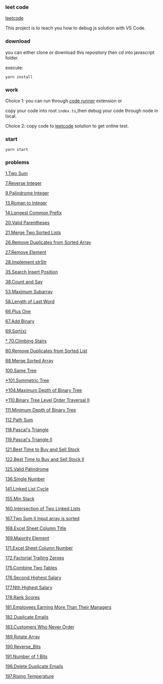 ### leet code

[leetcode](https://leetcode.com/problems)

This project is to teach you how to debug js solution with VS Code.

### download

you can either clone or download this repository then cd into javascript folder.

execute:

```
yarn install
```

### work

Choice 1: you can run through [code runner](https://marketplace.visualstudio.com/items?itemName=formulahendry.code-runner) extension or

copy your code into root `index.ts`,then debug your code through node in local.

Choice 2: copy code to [leetcode](https://leetcode.com/problems) solution to get online test.

### start

```
yarn start
```

### problems

[1.Two Sum](https://github.com/Damon-Salvatore/leetcode/tree/master/problems/1)

[7.Reverse Integer](https://github.com/Damon-Salvatore/leetcode/tree/master/problems/7/reverseInteger.js)

[9.Palindrome Integer](https://github.com/Damon-Salvatore/leetcode/tree/master/problems/9/Reverse_Integer.js)

[13.Roman to Integer](https://github.com/Damon-Salvatore/leetcode/tree/master/problems/13/roman_to_interger.js)

[14.Longest Common Prefix](https://github.com/Damon-Salvatore/leetcode/tree/master/problems/14/longest_common_prefix.js)

[20.Valid Parentheses](https://github.com/Damon-Salvatore/leetcode/tree/master/problems/20//valid_parenthese.js)

[21.Merge Two Sorted Lists](https://github.com/Damon-Salvatore/leetcode/tree/master/problems/21/Merge_Two_Sorted_List.js)

[26.Remove Duplicates from Sorted Array](https://github.com/Damon-Salvatore/leetcode/tree/master/problems/26/Remove_Duplicates_from_Sorted_Array.js)

[27.Remove Element](https://github.com/Damon-Salvatore/leetcode/tree/master/problems/27)

[28.Implement strStr](https://github.com/Damon-Salvatore/leetcode/blob/js/problems/28/Implement_strStr.js)

[35.Search Insert Position](https://github.com/Damon-Salvatore/leetcode/blob/js/problems/35/Search_Insert_Position.js)

[38.Count and Say](https://github.com/Damon-Salvatore/leetcode/blob/js/problems/38/Count_and_Say.js)

[53.Maximum Subarray](https://github.com/Damon-Salvatore/leetcode/blob/js/problems/53/Maximum_Subarray.js)

[58.Length of Last Word](https://github.com/Damon-Salvatore/leetcode/blob/js/problems/58/Length_of_Last_Word.js)

[66.Plus One](https://github.com/Damon-Salvatore/leetcode/blob/js/problems/66/Plus_One.js)

[67.Add Binary](https://github.com/Damon-Salvatore/leetcode/blob/js/problems/67/Add_Binary.js)

[69.Sqrt(x)](<https://github.com/Damon-Salvatore/leetcode/blob/js/problems/69/Sqrt(x).js>)

[\* 70.Climbing Stairs](https://github.com/Damon-Salvatore/leetcode/blob/js/problems/70/Climbing_Stairs.js)

[80.Remove Duplicates from Sorted List](https://github.com/Damon-Salvatore/leetcode/blob/js/problems/80/Remove_Duplicates_from_Sorted_List.js)

[88.Merge Sorted Array](https://github.com/Damon-Salvatore/leetcode/blob/js/problems/88/Merge_Sorted_Array.js)

[100.Same Tree](https://github.com/Damon-Salvatore/leetcode/blob/js/problems/100/Same_Tree.js)

[\*101.Symmetric Tree](https://github.com/Damon-Salvatore/leetcode/blob/js/problems/101/Symmetric_Tree.js)

[\*104.Maximum Depth of Binary Tree](https://github.com/Damon-Salvatore/leetcode/blob/js/problems/104/Maximum_Depth_of_Binary_Tree.js)

[\*110.Binary Tree Level Order Traversal II](https://github.com/Damon-Salvatore/leetcode/blob/js/problems/110/Binary_Tree_Level_Order_Traversal_II.js)

[111.Minimum Depth of Binary Tree](https://github.com/Damon-Salvatore/leetcode/blob/js/problems/111/Minimum_Depth_of_Binary_Tree.js)

[112.Path Sum](https://github.com/Damon-Salvatore/leetcode/blob/js/problems/112/Path_Sum.js)

[118.Pascal's Triangle](https://github.com/Damon-Salvatore/leetcode/blob/js/problems/118/Pascal's_Triangle.js)

[119.Pascal's Triangle II](https://github.com/Damon-Salvatore/leetcode/blob/js/problems/119/Pascal's_Triangle_II.js)

[121.Best Time to Buy and Sell Stock](https://github.com/Damon-Salvatore/leetcode/tree/js/problems/121)

[122.Best Time to Buy and Sell Stock II](https://github.com/Damon-Salvatore/leetcode/blob/js/problems/122/Best_Time_to_Buy_and_Sell_Stock_II.js)

[125.Valid Palindrome](https://github.com/Damon-Salvatore/leetcode/blob/js/problems/125/Valid_Palindrome.js)

[136.Single Number](https://github.com/Damon-Salvatore/leetcode/tree/js/problems/136)

[141.Linked List Cycle](https://github.com/Damon-Salvatore/leetcode/tree/js/problems/141)

[155.Min Stack](https://github.com/Damon-Salvatore/leetcode/blob/js/problems/155/Min_Stack.js)

[160.Intersection of Two Linked Lists](https://github.com/Damon-Salvatore/leetcode/tree/js/problems/160/readme.md)

[167.Two Sum II Input array is sorted](https://github.com/Damon-Salvatore/leetcode/tree/js/problems/167/readme.md)

[168.Excel Sheet Column Title](https://github.com/Damon-Salvatore/leetcode/blob/js/problems/168/Excel_Sheet_Column_Title.js)

[169.Majority Element](https://github.com/Damon-Salvatore/leetcode/tree/js/problems/169/readme.md)

[171.Excel Sheet Column Number](https://github.com/Damon-Salvatore/leetcode/blob/js/problems/171/Excel_Sheet_Column_Number.js)

[172.Factorial Trailing Zeroes](https://github.com/Damon-Salvatore/leetcode/blob/js/problems/172/Factorial_Trailing_Zeroes.js)

[175.Combine Two Tables](https://github.com/Damon-Salvatore/leetcode/blob/js/problems/175/Combine_Two_Tables.sql)

[176.Second Highest Salary](https://github.com/Damon-Salvatore/leetcode/blob/js/problems/176/Second_Highest_Salary.sql)

[177.Nth Highest Salary](https://github.com/Damon-Salvatore/leetcode/blob/js/problems/177/Nth_Highest_Salary.sql)

[178.Rank Scores](https://github.com/Damon-Salvatore/leetcode/blob/js/problems/178/Rank_Scores.sql)

[181.Employees Earning More Than Their Managers](https://github.com/Damon-Salvatore/leetcode/tree/js/problems/181)

[182.Duplicate Emails](https://github.com/Damon-Salvatore/leetcode/tree/js/problems/182)

[183.Customers Who Never Order](https://github.com/Damon-Salvatore/leetcode/blob/js/problems/183/Customers_Who_Never_Order.sql)

[189.Rotate Array](https://github.com/Damon-Salvatore/leetcode/tree/js/problems/189/readme.md)

[190.Reverse_Bits](https://github.com/Damon-Salvatore/leetcode/blob/js/problems/190/Reverse_Bits.js)

[191.Number of 1 Bits](https://github.com/Damon-Salvatore/leetcode/blob/js/problems/191/Number_of_1_Bits.js)

[196.Delete Duplicate Emails](https://github.com/Damon-Salvatore/leetcode/blob/js/problems/196/Delete_Duplicate_Emails.sql)

[197.Rising Temperature](https://github.com/Damon-Salvatore/leetcode/blob/js/problems/197/Rising%20_Temperature.js)
